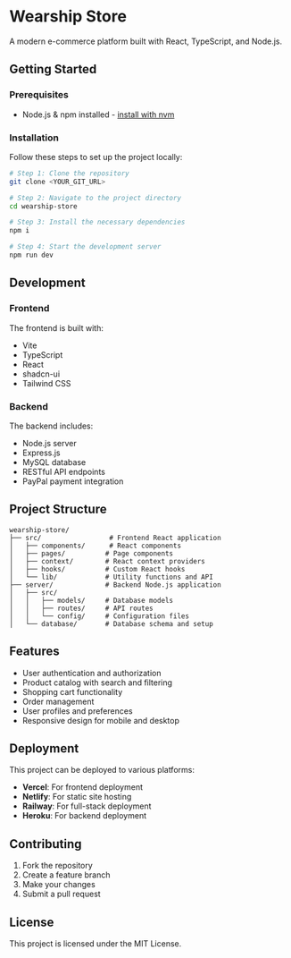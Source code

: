 # Wearship Store

A modern e-commerce platform built with React, TypeScript, and Node.js.

## Getting Started

### Prerequisites

- Node.js & npm installed - [install with nvm](https://github.com/nvm-sh/nvm#installing-and-updating)

### Installation

Follow these steps to set up the project locally:

```sh
# Step 1: Clone the repository
git clone <YOUR_GIT_URL>

# Step 2: Navigate to the project directory
cd wearship-store

# Step 3: Install the necessary dependencies
npm i

# Step 4: Start the development server
npm run dev
```

## Development

### Frontend

The frontend is built with:
- Vite
- TypeScript
- React
- shadcn-ui
- Tailwind CSS

### Backend

The backend includes:
- Node.js server
- Express.js
- MySQL database
- RESTful API endpoints
- PayPal payment integration

## Project Structure

```
wearship-store/
├── src/                 # Frontend React application
│   ├── components/      # React components
│   ├── pages/          # Page components
│   ├── context/        # React context providers
│   ├── hooks/          # Custom React hooks
│   └── lib/            # Utility functions and API
├── server/             # Backend Node.js application
│   ├── src/
│   │   ├── models/     # Database models
│   │   ├── routes/     # API routes
│   │   └── config/     # Configuration files
│   └── database/       # Database schema and setup
```

## Features

- User authentication and authorization
- Product catalog with search and filtering
- Shopping cart functionality
- Order management
- User profiles and preferences
- Responsive design for mobile and desktop

## Deployment

This project can be deployed to various platforms:

- **Vercel**: For frontend deployment
- **Netlify**: For static site hosting
- **Railway**: For full-stack deployment
- **Heroku**: For backend deployment

## Contributing

1. Fork the repository
2. Create a feature branch
3. Make your changes
4. Submit a pull request

## License

This project is licensed under the MIT License.
